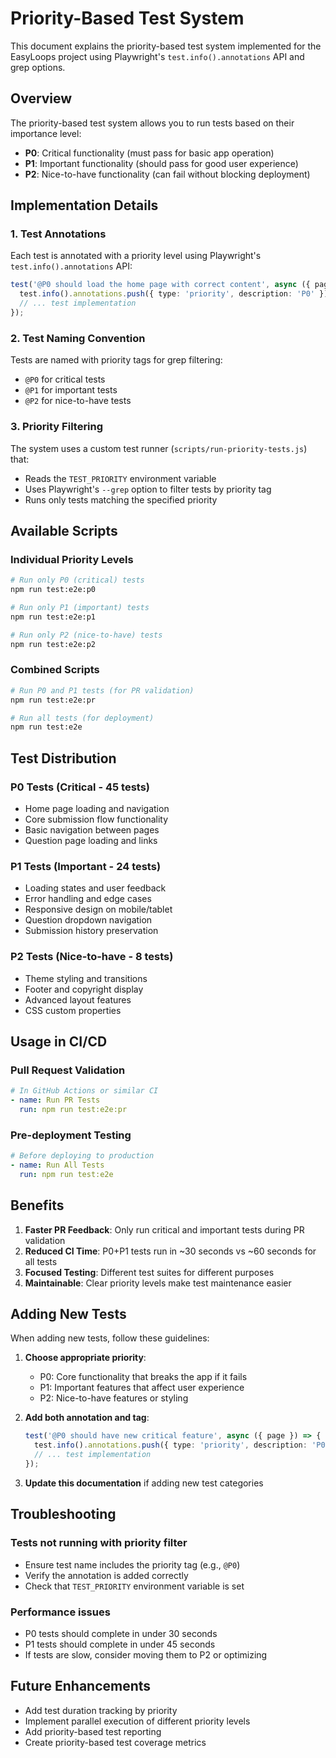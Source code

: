 # Priority-Based Test System

This document explains the priority-based test system implemented for the EasyLoops project using Playwright's `test.info().annotations` API and grep options.

## Overview

The priority-based test system allows you to run tests based on their importance level:

- **P0**: Critical functionality (must pass for basic app operation)
- **P1**: Important functionality (should pass for good user experience)
- **P2**: Nice-to-have functionality (can fail without blocking deployment)

## Implementation Details

### 1. Test Annotations

Each test is annotated with a priority level using Playwright's `test.info().annotations` API:

```typescript
test('@P0 should load the home page with correct content', async ({ page }) => {
  test.info().annotations.push({ type: 'priority', description: 'P0' });
  // ... test implementation
});
```

### 2. Test Naming Convention

Tests are named with priority tags for grep filtering:

- `@P0` for critical tests
- `@P1` for important tests
- `@P2` for nice-to-have tests

### 3. Priority Filtering

The system uses a custom test runner (`scripts/run-priority-tests.js`) that:

- Reads the `TEST_PRIORITY` environment variable
- Uses Playwright's `--grep` option to filter tests by priority tag
- Runs only tests matching the specified priority

## Available Scripts

### Individual Priority Levels

```bash
# Run only P0 (critical) tests
npm run test:e2e:p0

# Run only P1 (important) tests
npm run test:e2e:p1

# Run only P2 (nice-to-have) tests
npm run test:e2e:p2
```

### Combined Scripts

```bash
# Run P0 and P1 tests (for PR validation)
npm run test:e2e:pr

# Run all tests (for deployment)
npm run test:e2e
```

## Test Distribution

### P0 Tests (Critical - 45 tests)

- Home page loading and navigation
- Core submission flow functionality
- Basic navigation between pages
- Question page loading and links

### P1 Tests (Important - 24 tests)

- Loading states and user feedback
- Error handling and edge cases
- Responsive design on mobile/tablet
- Question dropdown navigation
- Submission history preservation

### P2 Tests (Nice-to-have - 8 tests)

- Theme styling and transitions
- Footer and copyright display
- Advanced layout features
- CSS custom properties

## Usage in CI/CD

### Pull Request Validation

```yaml
# In GitHub Actions or similar CI
- name: Run PR Tests
  run: npm run test:e2e:pr
```

### Pre-deployment Testing

```yaml
# Before deploying to production
- name: Run All Tests
  run: npm run test:e2e
```

## Benefits

1. **Faster PR Feedback**: Only run critical and important tests during PR validation
2. **Reduced CI Time**: P0+P1 tests run in ~30 seconds vs ~60 seconds for all tests
3. **Focused Testing**: Different test suites for different purposes
4. **Maintainable**: Clear priority levels make test maintenance easier

## Adding New Tests

When adding new tests, follow these guidelines:

1. **Choose appropriate priority**:
   - P0: Core functionality that breaks the app if it fails
   - P1: Important features that affect user experience
   - P2: Nice-to-have features or styling

2. **Add both annotation and tag**:

   ```typescript
   test('@P0 should have new critical feature', async ({ page }) => {
     test.info().annotations.push({ type: 'priority', description: 'P0' });
     // ... test implementation
   });
   ```

3. **Update this documentation** if adding new test categories

## Troubleshooting

### Tests not running with priority filter

- Ensure test name includes the priority tag (e.g., `@P0`)
- Verify the annotation is added correctly
- Check that `TEST_PRIORITY` environment variable is set

### Performance issues

- P0 tests should complete in under 30 seconds
- P1 tests should complete in under 45 seconds
- If tests are slow, consider moving them to P2 or optimizing

## Future Enhancements

- Add test duration tracking by priority
- Implement parallel execution of different priority levels
- Add priority-based test reporting
- Create priority-based test coverage metrics
